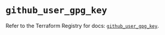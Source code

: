 # `github_user_gpg_key`

Refer to the Terraform Registry for docs: [`github_user_gpg_key`](https://registry.terraform.io/providers/integrations/github/6.3.1/docs/resources/user_gpg_key).
